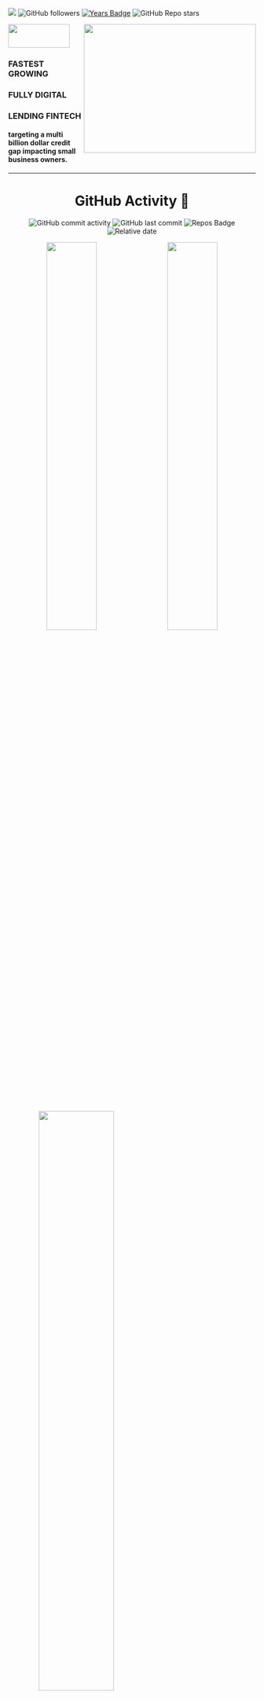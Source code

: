 ![](https://komarev.com/ghpvc/?username=7Vivek&label=PROFILE+VIEWS&color=31d5b3)
![GitHub followers](https://img.shields.io/github/followers/datateam-happy?style=social)
[![Years Badge](https://badges.pufler.dev/years/datateam-happy?color=5b3aa7)](https://badges.pufler.dev)
![GitHub Repo stars](https://img.shields.io/github/stars/datateam-happy/datateam-happy?style=social)

<div align = "left">
<img align = "center" src="https://happyness.net/img/logo.png" style="width:125px;height:48px;"></img>
<img align = "right" src="https://cdn.dribbble.com/users/2424870/screenshots/9681857/media/e2ba35a0106e60cb0960f3963304cef8.gif" style="width:350px;height:262px;"></img>

### FASTEST GROWING
### FULLY DIGITAL 
### LENDING FINTECH
#### targeting a multi billion dollar credit gap impacting small business owners.
<hr></hr>

<div align = "center">
<h1> GitHub Activity 🚀</h1> 

![GitHub commit activity](https://img.shields.io/github/commit-activity/w/datateam-happy/datateam-happy?color=31d5b3)
![GitHub last commit](https://img.shields.io/github/last-commit/datateam-happy/datateam-happy?color=5b3aa7)
![Repos Badge](https://badges.pufler.dev/repos/datateam-happy?color=31d5b3)
![Relative date](https://img.shields.io/date/1635386951?color=5b3aa7) 
  
<a href="https://github.com/datateam-happy/datateam-happy"><img align="center" width="45%" src="https://github-readme-streak-stats.herokuapp.com/?user=datateam-happy&theme=buefy"></a>&nbsp;&nbsp;&nbsp;&nbsp;
<a href="https://github.com/datateam-happy/datateam-happy"><img align="center" width="45%" src="https://github-readme-stats.vercel.app/api?username=datateam-happy&show_icons=true&theme=buefy"></a>
<br>

<a href="https://github.com/datateam-happy/datateam-happy"><img align="left" width="55%" src="https://activity-graph.herokuapp.com/graph?username=datateam-happy&theme=vue-dark&border_radius=100"></a>
  

<div align = "center">
<img align = "center" src="https://user-images.githubusercontent.com/100198728/155835684-9629cfb8-f24d-4a39-9748-fc6fa194925d.png" style="width:500px;height:68px;"></img>

<div align = "left">
<h3 align="left">01. Ramkrishna Raut</h3>
<h4 align="left"> Senior operations management professional | Business Strategist | <br>
Program management | BPA operations & data science specialist </h4>
<h5 align="left">🌎 Mumbai, Maharashtra, India</h5>
  
[![LinkedIn](https://img.shields.io/badge/Ramkrishna_Raut-0077B5?style=for-the-badge&logo=linkedin&logoColor=white)](https://www.linkedin.com/in/ramkrishna-raut-a76a673b/)
[![Gmail](https://img.shields.io/badge/ramkrishnaraut84@gmail.com-D14836?style=for-the-badge&logo=gmail&logoColor=white)](https://mail.google.com/mail/u/0/?tab=rm&ogbl#inbox)

<div align = "left">
<h3 align="left">02. Pankaj Todkar</h3>
<h4 align="left"> Data Architect </h4>
<h5 align="left">🌎 Thane, Maharashtra, India</h5>   
  
[![LinkedIn](https://img.shields.io/badge/Pankaj_Todkar-0077B5?style=for-the-badge&logo=linkedin&logoColor=white)](https://www.linkedin.com/in/pankaj-todkar-992b2519/)

  
